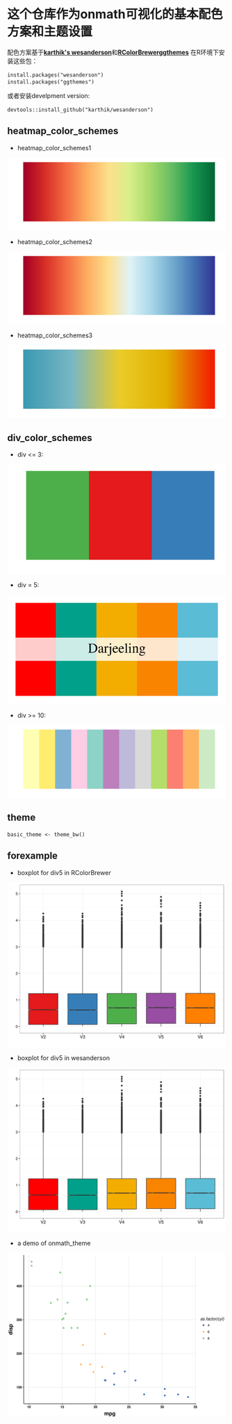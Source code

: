 # 这个仓库作为onmath可视化的基本配色方案和主题设置

配色方案基于[**karthik's wesanderson**](https://github.com/karthik/wesanderson)和[**RColorBrewer**](https://github.com/cran/RColorBrewer)[**ggthemes**](https:/github.com/jrnold/ggthemes)
在R环境下安装这些包：
```
install.packages("wesanderson")
install.packages("ggthemes")
```
或者安装develpment version:
```
devtools::install_github("karthik/wesanderson")
```
## heatmap_color_schemes
- heatmap_color_schemes1

![image](./figure/heatmap_color_schemes1.png)

- heatmap_color_schemes2

![image](./figure/heatmap_color_schemes2.png)

- heatmap_color_schemes3

![image](./figure/heatmap_color_schemes3.png)
## div_color_schemes
- div <= 3:

![image](./figure/div3.png)

- div = 5:

![image](./figure/div5.png)

- div >= 10:

![image](./figure/div10.png)

## theme
```
basic_theme <- theme_bw()
```
## forexample
- boxplot for div5 in RColorBrewer

![image](./figure/demo_boxplot_color_brewer_set1.png)

- boxplot for div5 in wesanderson

![image](./figure/demo_boxplot_color_wes_palette.png)

- a demo of onmath_theme

![image](./figure/onmath_demo.png)
